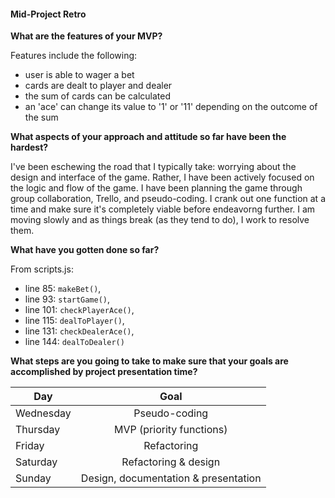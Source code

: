 #### Mid-Project Retro

**What are the features of your MVP?**

Features include the following: 
+ user is able to wager a bet
+ cards are dealt to player and dealer
+ the sum of cards can be calculated
+ an 'ace' can change its value to '1' or '11' depending on the outcome of the sum

**What aspects of your approach and attitude so far have been the hardest?**

I've been eschewing the road that I typically take: worrying about the design and interface of the game. Rather, I have been actively focused on the logic and flow of the game. I have been planning the game through group collaboration, Trello, and pseudo-coding. I crank out one function at a time and make sure it's completely viable before endeavorng further. I am moving slowly and as things break (as they tend to do), I work to resolve them.

**What have you gotten done so far?**

From scripts.js: 
+ line 85: `makeBet()`,
+ line 93: `startGame()`,
+ line 101: `checkPlayerAce()`, 
+ line 115: `dealToPlayer()`,
+ line 131: `checkDealerAce()`,
+ line 144: `dealToDealer()`

**What steps are you going to take to make sure that your goals are accomplished by project presentation time?**

| Day           | Goal                                 |
| ------------- |:------------------------------------:|
| Wednesday     | Pseudo-coding                        |
| Thursday      | MVP (priority functions)             |
| Friday        | Refactoring                          |
| Saturday      | Refactoring & design                 |
| Sunday        | Design, documentation & presentation |
